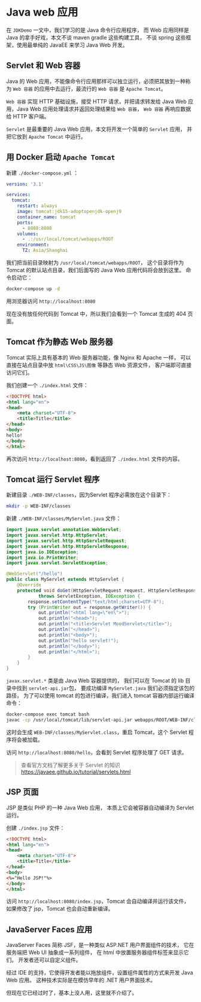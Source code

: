 # Java web 应用

在 `JDKDemo` 一文中，我们学习的是 Java 命令行应用程序，
而 Web 应用同样是 Java 的拿手好戏，本文不谈 maven gradle 这些构建工具，
不谈 spring 这些框架，使用最单纯的 JavaEE 来学习 Java Web 开发。

## Servlet 和 Web 容器

Java 的 Web 应用，不能像命令行应用那样可以独立运行，必须把其放到一种称为
`Web 容器` 的应用中去运行，最流行的 `Web 容器` 是 `Apache Tomcat`。

`Web 容器` 实现 HTTP 基础设施，接受 HTTP 请求，并把请求转发给
Java Web 应用，Java Web 应用处理请求并返回处理结果给 `Web 容器`，
`Web 容器` 再响应数据给 HTTP 客户端。

`Servlet` 是最重要的 Java Web 应用，本文将开发一个简单的 `Servlet` 应用，
并把它放到 `Apache Tomcat` 中运行。

## 用 Docker 启动 `Apache Tomcat`

新建 `./docker-compose.yml` ：
```yaml
version: '3.1'

services:
  tomcat:
    restart: always
    image: tomcat:jdk15-adoptopenjdk-openj9
    container_name: tomcat
    ports:
      - 8080:8080
    volumes:
      - .:/usr/local/tomcat/webapps/ROOT
    environment:
      TZ: Asia/Shanghai
```
我们把当前目录映射为 `/usr/local/tomcat/webapps/ROOT`，
这个目录将作为 Tomcat 的默认站点目录，我们后面写的 Java Web 应用代码将会放到这里。
命令启动它：
```bash
docker-compose up -d
```
用浏览器访问 `http://localhost:8080`

现在没有放任何代码到 Tomcat 中，所以我们会看到一个 Tomcat 生成的 404 页面。

## Tomcat 作为静态 Web 服务器

Tomcat 实际上具有基本的 Web 服务器功能，像 Nginx 和 Apache 一样，
可以直接在站点目录中放 `html\CSS\JS\图像` 等静态 Web 资源文件，
客户端即可直接访问它们。

我们创建一个 `./index.html` 文件：

```html
<!DOCTYPE html>
<html lang="en">
<head>
    <meta charset="UTF-8">
    <title>Title</title>
</head>
<body>
hello!
</body>
</html>
```

再次访问 `http://localhost:8080`，看到返回了 `./index.html` 文件的内容。

## Tomcat 运行 Servlet 程序

新建目录 `./WEB-INF/classes`，因为Servlet 程序必需放在这个目录下：
```bash
mkdir -p WEB-INF/classes
```

新建 `./WEB-INF/classes/MyServlet.java` 文件：

```java
import javax.servlet.annotation.WebServlet;
import javax.servlet.http.HttpServlet;
import javax.servlet.http.HttpServletRequest;
import javax.servlet.http.HttpServletResponse;
import java.io.IOException;
import java.io.PrintWriter;
import javax.servlet.ServletException;

@WebServlet("/hello")
public class MyServlet extends HttpServlet {
    @Override
    protected void doGet(HttpServletRequest request, HttpServletResponse response)
            throws ServletException, IOException {
        response.setContentType("text/html;charset=UTF-8");
        try (PrintWriter out = response.getWriter()) {
            out.println("<html lang=\"en\">");
            out.println("<head>");
            out.println("<title>Servlet MoodServlet</title>");
            out.println("</head>");
            out.println("<body>");
            out.println("hello servlet!");
            out.println("</body>");
            out.println("</html>");
        }
    }
}
```

`javax.servlet.*` 类是由 Java Web 容器提供的，
我们可以在 Tomcat 的 lib 目录中找到 `servlet-api.jar`包，
要成功编译 `MyServlet.java` 我们必须指定该包的路径，
为了可以使用 tomcat 的包进行编译，我们进入 tomcat 容器内部运行编译命令：

```bash
docker-compose exec tomcat bash
javac -cp /usr/local/tomcat/lib/servlet-api.jar webapps/ROOT/WEB-INF/classes/MyServlet.java
```

这时会生成 `WEB-INF/classes/MyServlet.class`，重启 Tomcat，这个 Servlet 程序将会被加载。

访问 `http://localhost:8080/hello`，会看到 Servlet 程序处理了 GET 请求。

> 查看官方文档了解更多关于 Servlet 的知识 https://javaee.github.io/tutorial/servlets.html

## JSP 页面

JSP 是类似 PHP 的一种 Java Web 应用，
本质上它会被容器自动编译为 Servlet 运行。

创建 `./index.jsp` 文件：
```html
<!DOCTYPE html>
<html lang="en">
<head>
    <meta charset="UTF-8">
    <title>Title</title>
</head>
<body>
<%="Hello JSP!"%>
</body>
</html>
```

访问 `http://localhost:8080/index.jsp`，Tomcat 会自动编译并运行该文件，
如果修改了 jsp，Tomcat 也会自动重新编译。

## JavaServer Faces 应用

JavaServer Faces 简称 JSF，是一种类似 ASP.NET 用户界面组件的技术，
它在服务端把 Web UI 抽象成一系列组件， 在 html 中放置服务器组件标签来显示它们。
开发者还可以自定义组件。

经过 IDE 的支持，它使得开发者能以拖放组件，设置组件属性的方式来开发 Java Web 应用。
这种技术实际是在模仿早年的 .NET 用户界面技术。

但现在它已经过时了，基本上没人用，这里就不介绍了。